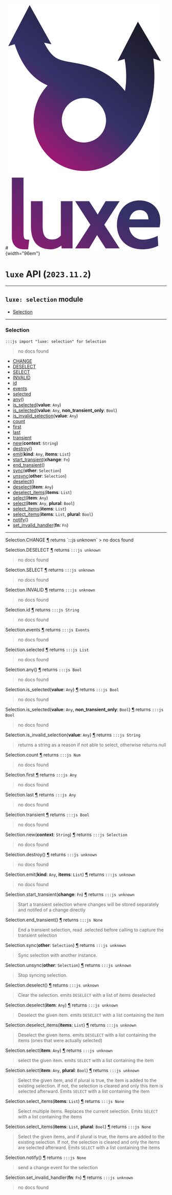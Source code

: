 #![](../../../images/luxe-dark.svg){width="96em"}

# `luxe` API (`2023.11.2`)  


---

## `luxe: selection` module

- [Selection](#selection)   

---

### Selection
`:::js import "luxe: selection" for Selection`
> no docs found

- [CHANGE](#Selection.CHANGE)
- [DESELECT](#Selection.DESELECT)
- [SELECT](#Selection.SELECT)
- [INVALID](#Selection.INVALID)
- [id](#Selection.id)
- [events](#Selection.events)
- [selected](#Selection.selected)
- [any](#Selection.any)()
- [is_selected](#Selection.is_selected)(**value**: `Any`)
- [is_selected](#Selection.is_selected+2)(**value**: `Any`, **non_transient_only**: `Bool`)
- [is_invalid_selection](#Selection.is_invalid_selection)(**value**: `Any`)
- [count](#Selection.count)
- [first](#Selection.first)
- [last](#Selection.last)
- [transient](#Selection.transient)
- [new](#Selection.new)(**context**: `String`)
- [destroy](#Selection.destroy)()
- [emit](#Selection.emit+2)(**kind**: `Any`, **items**: `List`)
- [start_transient](#Selection.start_transient)(**change**: `Fn`)
- [end_transient](#Selection.end_transient)()
- [sync](#Selection.sync)(**other**: `Selection`)
- [unsync](#Selection.unsync)(**other**: `Selection`)
- [deselect](#Selection.deselect)()
- [deselect](#Selection.deselect)(**item**: `Any`)
- [deselect_items](#Selection.deselect_items)(**items**: `List`)
- [select](#Selection.select)(**item**: `Any`)
- [select](#Selection.select+2)(**item**: `Any`, **plural**: `Bool`)
- [select_items](#Selection.select_items)(**items**: `List`)
- [select_items](#Selection.select_items+2)(**items**: `List`, **plural**: `Bool`)
- [notify](#Selection.notify)()
- [set_invalid_handler](#Selection.set_invalid_handler)(**fn**: `Fn`)

<hr/>
<endpoint module="luxe: selection" class="Selection" signature="CHANGE"></endpoint>
<signature id="Selection.CHANGE">Selection.CHANGE
<a class="headerlink" href="#Selection.CHANGE" title="Permanent link">¶</a></signature>
<span class='api_ret'>returns</span> `:::js unknown`
> no docs found   

<endpoint module="luxe: selection" class="Selection" signature="DESELECT"></endpoint>
<signature id="Selection.DESELECT">Selection.DESELECT
<a class="headerlink" href="#Selection.DESELECT" title="Permanent link">¶</a></signature>
<span class='api_ret'>returns</span> `:::js unknown`
> no docs found   

<endpoint module="luxe: selection" class="Selection" signature="SELECT"></endpoint>
<signature id="Selection.SELECT">Selection.SELECT
<a class="headerlink" href="#Selection.SELECT" title="Permanent link">¶</a></signature>
<span class='api_ret'>returns</span> `:::js unknown`
> no docs found   

<endpoint module="luxe: selection" class="Selection" signature="INVALID"></endpoint>
<signature id="Selection.INVALID">Selection.INVALID
<a class="headerlink" href="#Selection.INVALID" title="Permanent link">¶</a></signature>
<span class='api_ret'>returns</span> `:::js unknown`
> no docs found   

<endpoint module="luxe: selection" class="Selection" signature="id"></endpoint>
<signature id="Selection.id">Selection.id
<a class="headerlink" href="#Selection.id" title="Permanent link">¶</a></signature>
<span class='api_ret'>returns</span> `:::js String`
> no docs found   

<endpoint module="luxe: selection" class="Selection" signature="events"></endpoint>
<signature id="Selection.events">Selection.events
<a class="headerlink" href="#Selection.events" title="Permanent link">¶</a></signature>
<span class='api_ret'>returns</span> `:::js Events`
> no docs found   

<endpoint module="luxe: selection" class="Selection" signature="selected"></endpoint>
<signature id="Selection.selected">Selection.selected
<a class="headerlink" href="#Selection.selected" title="Permanent link">¶</a></signature>
<span class='api_ret'>returns</span> `:::js List`
> no docs found   

<endpoint module="luxe: selection" class="Selection" signature="any()"></endpoint>
<signature id="Selection.any">Selection.any()
<a class="headerlink" href="#Selection.any" title="Permanent link">¶</a></signature>
<span class='api_ret'>returns</span> `:::js Bool`
> no docs found   

<endpoint module="luxe: selection" class="Selection" signature="is_selected(value : Any)"></endpoint>
<signature id="Selection.is_selected">Selection.is_selected(**value**: `Any`)
<a class="headerlink" href="#Selection.is_selected" title="Permanent link">¶</a></signature>
<span class='api_ret'>returns</span> `:::js Bool`
> no docs found   

<endpoint module="luxe: selection" class="Selection" signature="is_selected(value : Any, non_transient_only : Bool)"></endpoint>
<signature id="Selection.is_selected+2">Selection.is_selected(**value**: `Any`, **non_transient_only**: `Bool`)
<a class="headerlink" href="#Selection.is_selected+2" title="Permanent link">¶</a></signature>
<span class='api_ret'>returns</span> `:::js Bool`
> no docs found   

<endpoint module="luxe: selection" class="Selection" signature="is_invalid_selection(value : Any)"></endpoint>
<signature id="Selection.is_invalid_selection">Selection.is_invalid_selection(**value**: `Any`)
<a class="headerlink" href="#Selection.is_invalid_selection" title="Permanent link">¶</a></signature>
<span class='api_ret'>returns</span> `:::js String`
> returns a string as a reason if not able to select, otherwise returns null   

<endpoint module="luxe: selection" class="Selection" signature="count"></endpoint>
<signature id="Selection.count">Selection.count
<a class="headerlink" href="#Selection.count" title="Permanent link">¶</a></signature>
<span class='api_ret'>returns</span> `:::js Num`
> no docs found   

<endpoint module="luxe: selection" class="Selection" signature="first"></endpoint>
<signature id="Selection.first">Selection.first
<a class="headerlink" href="#Selection.first" title="Permanent link">¶</a></signature>
<span class='api_ret'>returns</span> `:::js Any`
> no docs found   

<endpoint module="luxe: selection" class="Selection" signature="last"></endpoint>
<signature id="Selection.last">Selection.last
<a class="headerlink" href="#Selection.last" title="Permanent link">¶</a></signature>
<span class='api_ret'>returns</span> `:::js Any`
> no docs found   

<endpoint module="luxe: selection" class="Selection" signature="transient"></endpoint>
<signature id="Selection.transient">Selection.transient
<a class="headerlink" href="#Selection.transient" title="Permanent link">¶</a></signature>
<span class='api_ret'>returns</span> `:::js Bool`
> no docs found   

<endpoint module="luxe: selection" class="Selection" signature="new(context : String)"></endpoint>
<signature id="Selection.new">Selection.new(**context**: `String`)
<a class="headerlink" href="#Selection.new" title="Permanent link">¶</a></signature>
<span class='api_ret'>returns</span> `:::js Selection`
> no docs found   

<endpoint module="luxe: selection" class="Selection" signature="destroy()"></endpoint>
<signature id="Selection.destroy">Selection.destroy()
<a class="headerlink" href="#Selection.destroy" title="Permanent link">¶</a></signature>
<span class='api_ret'>returns</span> `:::js unknown`
> no docs found   

<endpoint module="luxe: selection" class="Selection" signature="emit(kind : Any, items : List)"></endpoint>
<signature id="Selection.emit+2">Selection.emit(**kind**: `Any`, **items**: `List`)
<a class="headerlink" href="#Selection.emit+2" title="Permanent link">¶</a></signature>
<span class='api_ret'>returns</span> `:::js unknown`
> no docs found   

<endpoint module="luxe: selection" class="Selection" signature="start_transient(change : Fn)"></endpoint>
<signature id="Selection.start_transient">Selection.start_transient(**change**: `Fn`)
<a class="headerlink" href="#Selection.start_transient" title="Permanent link">¶</a></signature>
<span class='api_ret'>returns</span> `:::js unknown`
> Start a transient selection where changes will be stored separately and notifed of a change directly   

<endpoint module="luxe: selection" class="Selection" signature="end_transient()"></endpoint>
<signature id="Selection.end_transient">Selection.end_transient()
<a class="headerlink" href="#Selection.end_transient" title="Permanent link">¶</a></signature>
<span class='api_ret'>returns</span> `:::js None`
> End a transient selection, read .selected before calling to capture the transient selection   

<endpoint module="luxe: selection" class="Selection" signature="sync(other : Selection)"></endpoint>
<signature id="Selection.sync">Selection.sync(**other**: `Selection`)
<a class="headerlink" href="#Selection.sync" title="Permanent link">¶</a></signature>
<span class='api_ret'>returns</span> `:::js unknown`
> Sync selection with another instance.   

<endpoint module="luxe: selection" class="Selection" signature="unsync(other : Selection)"></endpoint>
<signature id="Selection.unsync">Selection.unsync(**other**: `Selection`)
<a class="headerlink" href="#Selection.unsync" title="Permanent link">¶</a></signature>
<span class='api_ret'>returns</span> `:::js unknown`
> Stop syncing selection.   

<endpoint module="luxe: selection" class="Selection" signature="deselect()"></endpoint>
<signature id="Selection.deselect">Selection.deselect()
<a class="headerlink" href="#Selection.deselect" title="Permanent link">¶</a></signature>
<span class='api_ret'>returns</span> `:::js unknown`
> Clear the selection. emits `DESELECT` with a list of items deselected   

<endpoint module="luxe: selection" class="Selection" signature="deselect(item : Any)"></endpoint>
<signature id="Selection.deselect">Selection.deselect(**item**: `Any`)
<a class="headerlink" href="#Selection.deselect" title="Permanent link">¶</a></signature>
<span class='api_ret'>returns</span> `:::js unknown`
> Deselect the given item. emits `DESELECT` with a list containing the item   

<endpoint module="luxe: selection" class="Selection" signature="deselect_items(items : List)"></endpoint>
<signature id="Selection.deselect_items">Selection.deselect_items(**items**: `List`)
<a class="headerlink" href="#Selection.deselect_items" title="Permanent link">¶</a></signature>
<span class='api_ret'>returns</span> `:::js unknown`
> Deselect the given items. emits `DESELECT` with a list containing the items (ones that were actually selected)   

<endpoint module="luxe: selection" class="Selection" signature="select(item : Any)"></endpoint>
<signature id="Selection.select">Selection.select(**item**: `Any`)
<a class="headerlink" href="#Selection.select" title="Permanent link">¶</a></signature>
<span class='api_ret'>returns</span> `:::js unknown`
> select the given item. emits `SELECT` with a list containing the item   

<endpoint module="luxe: selection" class="Selection" signature="select(item : Any, plural : Bool)"></endpoint>
<signature id="Selection.select+2">Selection.select(**item**: `Any`, **plural**: `Bool`)
<a class="headerlink" href="#Selection.select+2" title="Permanent link">¶</a></signature>
<span class='api_ret'>returns</span> `:::js unknown`
> Select the given item, and if plural is true, the item 
>             is added to the existing selection. If not, the selection
>             is cleared and only this item is selected afterward. 
>             Emits `SELECT` with a list containing the item   

<endpoint module="luxe: selection" class="Selection" signature="select_items(items : List)"></endpoint>
<signature id="Selection.select_items">Selection.select_items(**items**: `List`)
<a class="headerlink" href="#Selection.select_items" title="Permanent link">¶</a></signature>
<span class='api_ret'>returns</span> `:::js None`
> Select multiple items. Replaces the current selection. Emits `SELECT` with a list containing the items   

<endpoint module="luxe: selection" class="Selection" signature="select_items(items : List, plural : Bool)"></endpoint>
<signature id="Selection.select_items+2">Selection.select_items(**items**: `List`, **plural**: `Bool`)
<a class="headerlink" href="#Selection.select_items+2" title="Permanent link">¶</a></signature>
<span class='api_ret'>returns</span> `:::js None`
> Select the given items, and if plural is true, the items 
>             are added to the existing selection. If not, the selection
>             is cleared and only the items are selected afterward. 
>             Emits `SELECT` with a list containing the items   

<endpoint module="luxe: selection" class="Selection" signature="notify()"></endpoint>
<signature id="Selection.notify">Selection.notify()
<a class="headerlink" href="#Selection.notify" title="Permanent link">¶</a></signature>
<span class='api_ret'>returns</span> `:::js None`
> send a change event for the selection   

<endpoint module="luxe: selection" class="Selection" signature="set_invalid_handler(fn : Fn)"></endpoint>
<signature id="Selection.set_invalid_handler">Selection.set_invalid_handler(**fn**: `Fn`)
<a class="headerlink" href="#Selection.set_invalid_handler" title="Permanent link">¶</a></signature>
<span class='api_ret'>returns</span> `:::js unknown`
> no docs found   

